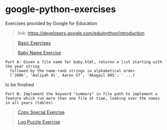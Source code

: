 # google-python-exercises
Exercises provided by Google for Education
>link: https://developers.google.com/edu/python/introduction

>[Basic Exercises](https://developers.google.com/edu/python/exercises/basic)

>[Baby Name Exercise](https://developers.google.com/edu/python/exercises/baby-names)
```
Part A: Given a file name for baby.html, returns a list starting with the year string
  followed by the name-rank strings in alphabetical order.
  ['2006', 'Aaliyah 91', Aaron 57', 'Abagail 895', ' ...]
```
to be finished
```
Part B: Implement the keyword "summary" in file path to implement a feature which run more than one file at time, looking over the names in all years (tables)
```
>[Copy Special Exercise](https://developers.google.com/edu/python/exercises/copy-special)

>[Log Puzzle Exercise](https://developers.google.com/edu/python/exercises/log-puzzle)
